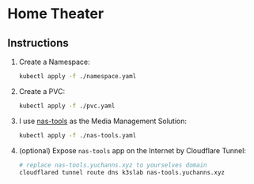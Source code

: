 # Home Theater

## Instructions

1. Create a Namespace:
    ```bash
    kubectl apply -f ./namespace.yaml
    ```
2. Create a PVC:
    ```bash
    kubectl apply -f ./pvc.yaml
    ```
3. I use [nas-tools](https://github.com/NAStool/nas-tools) as the Media Management Solution:
    ```bash
    kubectl apply -f ./nas-tools.yaml
    ```
4. (optional) Expose `nas-tools` app on the Internet by Cloudflare Tunnel:
    ```bash
    # replace nas-tools.yuchanns.xyz to yourselves domain
    cloudflared tunnel route dns k3slab nas-tools.yuchanns.xyz
    ```
